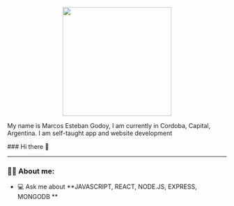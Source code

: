   
  <div id="header" align="center">
          <img src="https://media.giphy.com/media/iIqmM5tTjmpOB9mpbn/giphy.gif" width="250" </>
           <p align ="left">
            My name is Marcos Esteban Godoy, I am currently in Cordoba, Capital, Argentina.
                I am self-taught app and website development
           
  </p>
</div>
### Hi there 👋

***

### 🧑‍💻 About me:
- 💻 Ask me about **JAVASCRIPT, REACT, NODE.JS, EXPRESS, MONGODB **
